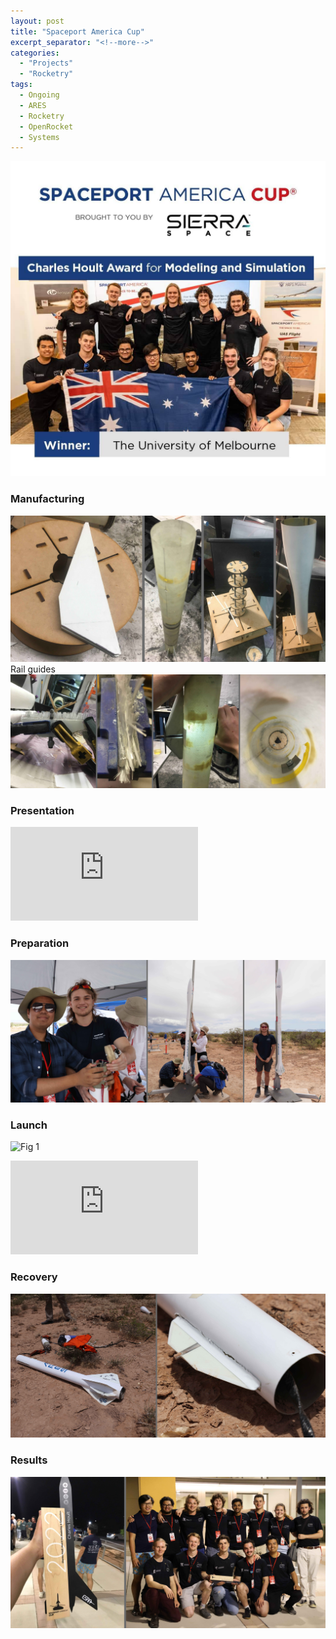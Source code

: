 ```yaml
---
layout: post
title: "Spaceport America Cup"
excerpt_separator: "<!--more-->"
categories: 
  - "Projects"
  - "Rocketry"
tags:
  - Ongoing
  - ARES
  - Rocketry
  - OpenRocket
  - Systems
---
```


![Fig 1](/assets/Personal/SAC22/IMG_4218.JPG)

<!--more-->

### Manufacturing
![Fig 1](/assets/Personal/SAC22/MANU1.jpg)
Rail guides
![Fig 1](/assets/Personal/SAC22/MANU2.jpg)

### Presentation
<div class="video-container">
  <iframe class="embed-responsive-item" src="https://www.youtube-nocookie.com/embed/WEg2Azl8SDo?controls=0&amp;" frameborder="0" allowfullscreen></iframe>
</div>

### Preparation
![Fig 1](/assets/Personal/SAC22/PREP.jpg)

### Launch
![Fig 1](/assets/Personal/SAC22/LAUNCH.png)

<div class="video-container">
  <iframe class="embed-responsive-item" src="https://www.youtube-nocookie.com/embed/9ynX_YE8_mM?controls=0&amp;" frameborder="0" allowfullscreen></iframe>
</div>

### Recovery
![Fig 1](/assets/Personal/SAC22/RECOVERY.jpg)

### Results
![Fig 1](/assets/Personal/SAC22/AWARD.jpg)
